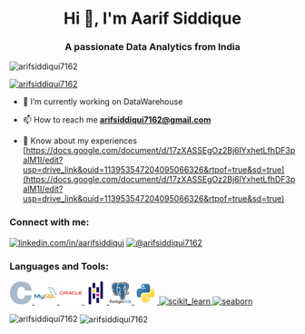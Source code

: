 <h1 align="center">Hi 👋, I'm Aarif Siddique</h1>
<h3 align="center">A passionate Data Analytics from India</h3>

<p align="left"> <img src="https://komarev.com/ghpvc/?username=arifsiddiqui7162&label=Profile%20views&color=0e75b6&style=flat" alt="arifsiddiqui7162" /> </p>

<p align="left"> <a href="https://github.com/ryo-ma/github-profile-trophy"><img src="https://github-profile-trophy.vercel.app/?username=arifsiddiqui7162" alt="arifsiddiqui7162" /></a> </p>

- 🔭 I’m currently working on DataWarehouse

- 📫 How to reach me **arifsiddiqui7162@gmail.com**

- 📄 Know about my experiences [https://docs.google.com/document/d/17zXASSEgOz2Bj6lYxhetLfhDF3palM1I/edit?usp=drive_link&ouid=113953547204095066326&rtpof=true&sd=true](https://docs.google.com/document/d/17zXASSEgOz2Bj6lYxhetLfhDF3palM1I/edit?usp=drive_link&ouid=113953547204095066326&rtpof=true&sd=true)

<h3 align="left">Connect with me:</h3>
<p align="left">
<a href="https://linkedin.com/in/linkedin.com/in/aarifsiddiqui" target="blank"><img align="center" src="https://raw.githubusercontent.com/rahuldkjain/github-profile-readme-generator/master/src/images/icons/Social/linked-in-alt.svg" alt="linkedin.com/in/aarifsiddiqui" height="30" width="40" /></a>
<a href="https://www.hackerearth.com/@arifsiddiqui7162" target="blank"><img align="center" src="https://raw.githubusercontent.com/rahuldkjain/github-profile-readme-generator/master/src/images/icons/Social/hackerearth.svg" alt="@arifsiddiqui7162" height="30" width="40" /></a>
</p>

<h3 align="left">Languages and Tools:</h3>
<p align="left"> <a href="https://www.cprogramming.com/" target="_blank" rel="noreferrer"> <img src="https://raw.githubusercontent.com/devicons/devicon/master/icons/c/c-original.svg" alt="c" width="40" height="40"/> </a> <a href="https://www.mysql.com/" target="_blank" rel="noreferrer"> <img src="https://raw.githubusercontent.com/devicons/devicon/master/icons/mysql/mysql-original-wordmark.svg" alt="mysql" width="40" height="40"/> </a> <a href="https://www.oracle.com/" target="_blank" rel="noreferrer"> <img src="https://raw.githubusercontent.com/devicons/devicon/master/icons/oracle/oracle-original.svg" alt="oracle" width="40" height="40"/> </a> <a href="https://pandas.pydata.org/" target="_blank" rel="noreferrer"> <img src="https://raw.githubusercontent.com/devicons/devicon/2ae2a900d2f041da66e950e4d48052658d850630/icons/pandas/pandas-original.svg" alt="pandas" width="40" height="40"/> </a> <a href="https://www.postgresql.org" target="_blank" rel="noreferrer"> <img src="https://raw.githubusercontent.com/devicons/devicon/master/icons/postgresql/postgresql-original-wordmark.svg" alt="postgresql" width="40" height="40"/> </a> <a href="https://www.python.org" target="_blank" rel="noreferrer"> <img src="https://raw.githubusercontent.com/devicons/devicon/master/icons/python/python-original.svg" alt="python" width="40" height="40"/> </a> <a href="https://scikit-learn.org/" target="_blank" rel="noreferrer"> <img src="https://upload.wikimedia.org/wikipedia/commons/0/05/Scikit_learn_logo_small.svg" alt="scikit_learn" width="40" height="40"/> </a> <a href="https://seaborn.pydata.org/" target="_blank" rel="noreferrer"> <img src="https://seaborn.pydata.org/_images/logo-mark-lightbg.svg" alt="seaborn" width="40" height="40"/> </a> </p>

<p><img align="left" src="https://github-readme-stats.vercel.app/api/top-langs?username=arifsiddiqui7162&show_icons=true&locale=en&layout=compact" alt="arifsiddiqui7162" /></p>

<p>&nbsp;<img align="center" src="https://github-readme-stats.vercel.app/api?username=arifsiddiqui7162&show_icons=true&locale=en" alt="arifsiddiqui7162" /></p>
